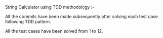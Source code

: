 String Calculator using TDD methodology :- 

All the commits have been made subsequently after solving each test case following TDD pattern.

All the test cases have been solved from 1 to 12.
